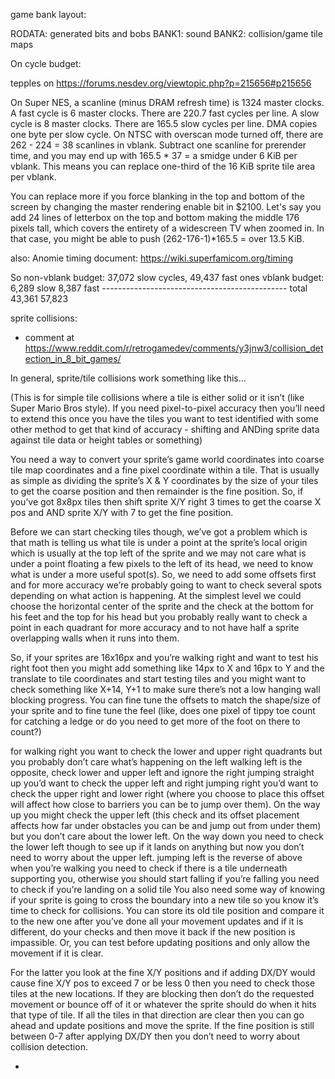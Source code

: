game bank layout:

RODATA: generated bits and bobs
BANK1: sound
BANK2: collision/game tile maps


On cycle budget:

tepples on https://forums.nesdev.org/viewtopic.php?p=215656#p215656

On Super NES, a scanline (minus DRAM refresh time) is 1324 master clocks.
A fast cycle is 6 master clocks. There are 220.7 fast cycles per line.
A slow cycle is 8 master clocks. There are 165.5 slow cycles per line.
DMA copies one byte per slow cycle.
On NTSC with overscan mode turned off, there are 262 - 224 = 38 scanlines in vblank. Subtract one scanline for prerender time, and you may end up with 165.5 * 37 = a smidge under 6 KiB per vblank.
This means you can replace one-third of the 16 KiB sprite tile area per vblank.

You can replace more if you force blanking in the top and bottom of the screen by changing the master rendering enable bit in $2100. Let's say you add 24 lines of letterbox on the top and bottom making the middle 176 pixels tall, which covers the entirety of a widescreen TV when zoomed in. In that case, you might be able to push (262-176-1)*165.5 = over 13.5 KiB.


also: Anomie timing document: https://wiki.superfamicom.org/timing


So non-vblank budget: 37,072 slow cycles, 49,437 fast ones
       vblank budget:  6,289 slow          8,387 fast
       ---------------------------------------------- total
                      43,361              57,823




sprite collisions:

- comment at https://www.reddit.com/r/retrogamedev/comments/y3jnw3/collision_detection_in_8_bit_games/

In general, sprite/tile collisions work something like this…

(This is for simple tile collisions where a tile is either solid or it isn’t (like Super Mario Bros style). If you need pixel-to-pixel accuracy then you’ll need to extend this once you have the tiles you want to test identified with some other method to get that kind of accuracy - shifting and ANDing sprite data against tile data or height tables or something)

You need a way to convert your sprite’s game world coordinates into coarse tile map coordinates and a fine pixel coordinate within a tile. That is usually as simple as dividing the sprite’s X & Y coordinates by the size of your tiles to get the coarse position and then remainder is the fine position. So, if you’ve got 8x8px tiles then shift sprite X/Y right 3 times to get the coarse X pos and AND sprite X/Y with 7 to get the fine position.

Before we can start checking tiles though, we’ve got a problem which is that math is telling us what tile is under a point at the sprite’s local origin which is usually at the top left of the sprite and we may not care what is under a point floating a few pixels to the left of its head, we need to know what is under a more useful spot(s). So, we need to add some offsets first and for more accuracy we’re probably going to want to check several spots depending on what action is happening. At the simplest level we could choose the horizontal center of the sprite and the check at the bottom for his feet and the top for his head but you probably really want to check a point in each quadrant for more accuracy and to not have half a sprite overlapping walls when it runs into them.

So, if your sprites are 16x16px and you’re walking right and want to test his right foot then you might add something like 14px to X and 16px to Y and the translate to tile coordinates and start testing tiles and you might want to check something like X+14, Y+1 to make sure there’s not a low hanging wall blocking progress. You can fine tune the offsets to match the shape/size of your sprite and to fine tune the feel (like, does one pixel of tippy toe count for catching a ledge or do you need to get more of the foot on there to count?)

for walking right you want to check the lower and upper right quadrants but you probably don’t care what’s happening on the left
walking left is the opposite, check lower and upper left and ignore the right
jumping straight up you’d want to check the upper left and right
jumping right you’d want to check the upper right and lower right (where you choose to place this offset will affect how close to barriers you can be to jump over them). On the way up you might check the upper left (this check and its offset placement affects how far under obstacles you can be and jump out from under them) but you don’t care about the lower left. On the way down you need to check the lower left though to see up if it lands on anything but now you don’t need to worry about the upper left.
jumping left is the reverse of above
when you’re walking you need to check if there is a tile underneath supporting you, otherwise you should start falling
if you’re falling you need to check if you’re landing on a solid tile
You also need some way of knowing if your sprite is going to cross the boundary into a new tile so you know it’s time to check for collisions. You can store its old tile position and compare it to the new one after you’ve done all your movement updates and if it is different, do your checks and then move it back if the new position is impassible. Or, you can test before updating positions and only allow the movement if it is clear.

For the latter you look at the fine X/Y positions and if adding DX/DY would cause fine X/Y pos to exceed 7 or be less 0 then you need to check those tiles at the new locations. If they are blocking then don’t do the requested movement or bounce off of it or whatever the sprite should do when it hits that type of tile. If all the tiles in that direction are clear then you can go ahead and update positions and move the sprite. If the fine position is still between 0-7 after applying DX/DY then you don’t need to worry about collision detection.

- 
